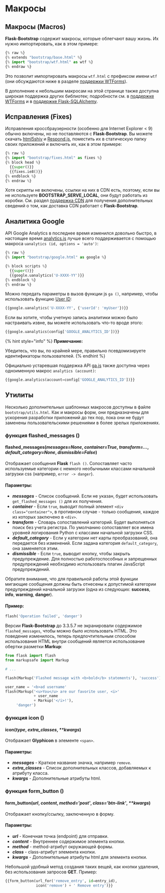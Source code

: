 # Макросы

## Макросы (Macros)

**Flask-Bootstrap** содержит макросы, которые облегчают вашу жизнь. Их нужно импортировать, как в этом примере:

```python
{% raw %}
{% extends "bootstrap/base.html" %}
{% import "bootstrap/wtf.html" as wtf %}
{% endraw %}
```

Это позволит импортировать макросы `wtf.html` с префиксом имени `wtf` (они обсуждаются ниже в разделе [поддержки WTForms](podderzhka-wtforms.md)).

В дополнение к небольшим макросам на этой странице также доступна широкая поддержка других библиотек; подробности см. в [поддержке WTForms](podderzhka-wtforms.md) и в [поддержке Flask-SQLAlchemy](podderzhka-flask-sqlalchemy.md).

## Исправления (Fixes)

Исправления кроссбраузерности (особенно для Internet Explorer < 9) обычно включены, но не поставляются с **Flask-Bootstrap**. Вы можете скачать [html5shiv](https://raw.githubusercontent.com/aFarkas/html5shiv/master/dist/html5shiv.min.js) и [Respond.js](https://raw.githubusercontent.com/scottjehl/Respond/master/dest/respond.min.js), поместить их в статическую папку своих приложений и включить их, как в этом примере:

```python
{% raw %}
{% import "bootstrap/fixes.html" as fixes %}
{% block head %}
  {{super()}}
  {{fixes.ie8()}}
{% endblock %}
{% endraw %}
```

Хотя скрипты не включены, ссылки на них в CDN есть, поэтому, если вы не используете **BOOTSTRAP\_SERVE\_LOCAL**, они будут работать из коробки. См. раздел [поддержка CDN](podderzhka-cdn.md) для получения дополнительных сведений о том, как доставка CDN работает с **Flask-Bootstrap**.

## Аналитика Google

API Google Analytics в последнее время изменился довольно быстро, в настоящее время [analytics.js](https://developers.google.com/analytics/devguides/collection/analyticsjs/) лучше всего поддерживается с помощью макроса `uanalytics (id, options = 'auto')`:

```python
{% raw %}
{% import "bootstrap/google.html" as google %}

{% block scripts %}
  {{super()}}
  {{google.uanalytics('U-XXXX-YY')}}
{% endblock %}
{% endraw %}
```

Можно передать параметры в вызов функции js `ga ()`, например, чтобы использовать функцию [User ID](https://developers.google.com/analytics/devguides/collection/analyticsjs/cookies-user-id):

```python
{{google.uanalytics('U-XXXX-YY', {'userId': 'myUser'})}}
```

Если вы хотите, чтобы учетную запись аналитики можно было настраивать извне, вы можете использовать что-то вроде этого:

```python
{{google.uanalytics(config['GOOGLE_ANALYTICS_ID'])}}
```

{% hint style="info" %}
**Примечание:**

Убедитесь, что вы, по крайней мере, правильно псевдомизируете идентификаторы пользователей.
{% endhint %}

Официально устаревшая поддержка API [ga.js](https://developers.google.com/analytics/devguides/collection/gajs/) также доступна через одноименную макрос `analytics (account)`:

```python
{{google.analytics(account=config['GOOGLE_ANALYTICS_ID'])}}
```

## Утилиты

Несколько дополнительных шаблонных макросов доступны в файле `bootstrap/utils.html`. Как и макросы форм, они предназначены для ускорения разработки приложений до тех пор, пока они не будут заменены пользовательскими решениями в более зрелых приложениях.

### функция flashed\_messages ()

#### &#x20;flashed\_messages(_messages=None_, _container=True_, _transform=..._, _default\_category=None_, _dismissible=False_)

Отображает сообщения **Flask** `flash ()`. Сопоставляет часто используемые категории с немного необычными классами начальной загрузки css (например, `error -> danger`).

#### Параметры:

* _**messages**_ - Список сообщений. Если не указан, будет использовать `get_flashed_messages ()` для их получения.
* _**container**_ - Если `true`, выводит полный элемент `<div class="container">`, в противном случае - только сообщения, каждое из которых заключено в `<div>`.
* _**transform**_ - Словарь сопоставлений категорий. Будет выполняться поиск без учета регистра. По умолчанию сопоставляет все имена уровней логирования Python с классами начальной загрузки CSS.
* _**default\_category**_ - Если у категории нет карты преобразований, она передается без изменений. Если задана категория `default_category`, она заменяется этим.
* _**dismissible**_ - Если `true`, выводит кнопку, чтобы закрыть предупреждение. Для полностью работоспособных и запрещенных предупреждений необходимо использовать плагин JavaScript предупреждений.

Обратите внимание, что для правильной работы этой функции мигающие сообщения должны быть отнесены к допустимой категории предупреждений начальной загрузки (одна из следующих: **success**, **info**, **warning**, **danger**).

#### Пример:

```python
flash('Operation failed', 'danger')
```

Версии **Flask-Bootstrap** до 3.3.5.7 не экранировали содержимое `flashed_messages`, чтобы можно было использовать HTML. Это поведение изменилось, теперь предпочтительным способом использования HTML внутри сообщений является использование обертки разметки **Markup**:

```python
from flask import flash
from markupsafe import Markup

# ...

flash(Markup('Flashed message with <b>bold</b> statements'), 'success')

user_name = '<b>ad username'
flash(Markup('<u>You</u> are our favorite user, <i>'
             + user_name
             + Markup('</i>!'),
     'danger')
```

### функция icon ()

#### &#x20;icon(_type_, _extra\_classes_, _\*\*kwargs_)

Отображает **Glyphicon** в элементе `<span>`.

#### Параметры:

* _**messages**_ - Краткое название значка, например `remove`.
* _**extra\_classes**_ - Список дополнительных классов, добавляемых к атрибуту класса.
* _**kwargs**_ - Дополнительные атрибуты html.

### функция form\_button ()

#### &#x20;form\_button(_url_, _content_, _method='post'_, _class='btn-link'_, _\*\*kwargs_)

Отображает кнопку/ссылку, заключенную в форму.

#### Параметры:

* _**url**_ - Конечная точка (endpoint) для отправки.
* _**content**_ - Внутреннее содержимое элемента кнопки.
* _**method**_ - method-атрибут окружающей формы.
* _**class**_ - class-атрибут элемента кнопки.
* _**kwargs**_ - Дополнительные атрибуты html для элемента кнопки.

Небольшой удобный метод создания таких вещей, как кнопки удаления, без использования запросов **GET**. Пример:

```python
{{form_button(url_for('remove_entry', id=entry_id),
              icon('remove') + ' Remove entry')}}
```
